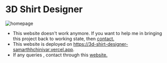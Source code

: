 # 3D Shirt Designer
![homepage](https://github.com/SamarthHChinivar/3d-shirt-designer/assets/104615876/e4bc3f63-6b55-4741-be35-280d42cf7a88)
</br>
<!-- - Design your shirts by changing colour, logo, texture of the shirt in this amazing 3D Shirt Designer website.
- 3D Shirt Desinger website built using React.js, Three.js, Vite and Valtio. -->
- This website doesn't work anymore. If you want to help me in bringing this project back to working state, then <a href='http://samarth-portfolio-website.000webhostapp.com/#contact' target='_blank' rel="noreopener">contact.</a>  
- This website is deployed on <a href='https://3d-shirt-designer-samarthhchinivar.vercel.app'>https://3d-shirt-designer-samarthhchinivar.vercel.app</a>.
- If any queries , contact through this <a href='http://samarth-portfolio-website.000webhostapp.com/#contact' target='_blank' rel="noreopener">website.</a>
